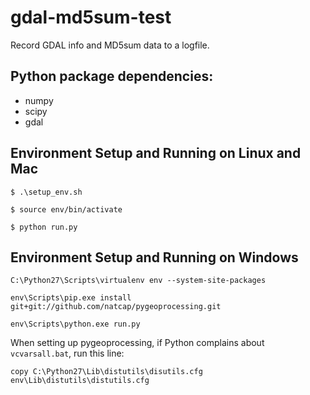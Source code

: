 gdal-md5sum-test
================

Record GDAL info and MD5sum data to a logfile.

Python package dependencies:
----------------------------
+ numpy
+ scipy
+ gdal

Environment Setup and Running on Linux and Mac
--------------------------------
``$ .\setup_env.sh``

``$ source env/bin/activate``

``$ python run.py``


Environment Setup and Running on Windows
----------------------------------------
``C:\Python27\Scripts\virtualenv env --system-site-packages``

``env\Scripts\pip.exe install git+git://github.com/natcap/pygeoprocessing.git``

``env\Scripts\python.exe run.py``

When setting up pygeoprocessing, if Python complains about ``vcvarsall.bat``, run this line:

``copy C:\Python27\Lib\distutils\disutils.cfg env\Lib\distutils\distutils.cfg``

